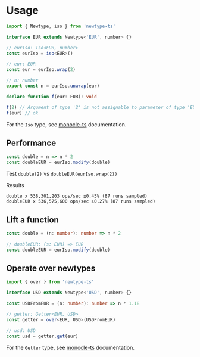 # Usage

```ts
import { Newtype, iso } from 'newtype-ts'

interface EUR extends Newtype<'EUR', number> {}

// eurIso: Iso<EUR, number>
const eurIso = iso<EUR>()

// eur: EUR
const eur = eurIso.wrap(2)

// n: number
export const n = eurIso.unwrap(eur)

declare function f(eur: EUR): void

f(2) // Argument of type '2' is not assignable to parameter of type 'EUR'
f(eur) // ok
```

For the `Iso` type, see [monocle-ts](https://github.com/gcanti/monocle-ts) documentation.

## Performance

```ts
const double = n => n * 2
const doubleEUR = eurIso.modify(double)
```

Test `double(2)` vs `doubleEUR(eurIso.wrap(2))`

Results

```
double x 538,301,203 ops/sec ±0.45% (87 runs sampled)
doubleEUR x 536,575,600 ops/sec ±0.27% (87 runs sampled)
```

## Lift a function

```ts
const double = (n: number): number => n * 2

// doubleEUR: (s: EUR) => EUR
const doubleEUR = eurIso.modify(double)
```

## Operate over newtypes

```ts
import { over } from 'newtype-ts'

interface USD extends Newtype<'USD', number> {}

const USDFromEUR = (n: number): number => n * 1.18

// getter: Getter<EUR, USD>
const getter = over<EUR, USD>(USDFromEUR)

// usd: USD
const usd = getter.get(eur)
```

For the `Getter` type, see [monocle-ts](https://github.com/gcanti/monocle-ts) documentation.
